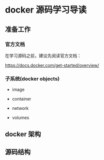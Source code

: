 # docker 源码学习导读

## 准备工作

### 官方文档

在学习源码之前，建议先阅读官方文档：

https://docs.docker.com/get-started/overview/

### 子系统(docker objects)

- image

- container

- network

- volumes


## docker 架构


## 源码结构